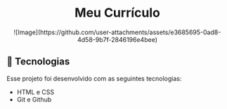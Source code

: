 <h1 align="center"> Meu Currículo </h1>

<p align="center">
  ![Image](https://github.com/user-attachments/assets/e3685695-0ad8-4d58-9b7f-2846196e4bee)
</p>

## 🚀 Tecnologias

Esse projeto foi desenvolvido com as seguintes tecnologias:

- HTML e CSS
- Git e Github
